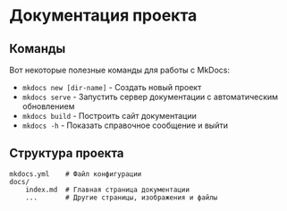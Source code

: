 # Документация проекта


## Команды
Вот некоторые полезные команды для работы с MkDocs:  
- `mkdocs new [dir-name]` - Создать новый проект  
- `mkdocs serve` - Запустить сервер документации с автоматическим обновлением  
- `mkdocs build` - Построить сайт документации  
- `mkdocs -h` - Показать справочное сообщение и выйти  


## Структура проекта
```
mkdocs.yml    # Файл конфигурации
docs/
    index.md  # Главная страница документации
    ...       # Другие страницы, изображения и файлы
```
